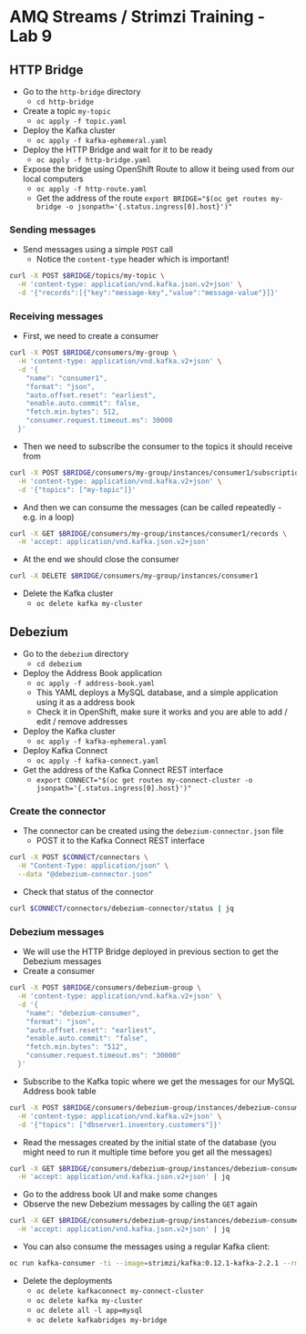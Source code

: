 # AMQ Streams / Strimzi Training - Lab 9

## HTTP Bridge

* Go to the `http-bridge` directory
  * `cd http-bridge`
* Create a topic `my-topic`
  * `oc apply -f topic.yaml`
* Deploy the Kafka cluster
  * `oc apply -f kafka-ephemeral.yaml`
* Deploy the HTTP Bridge and wait for it to be ready
  * `oc apply -f http-bridge.yaml`
* Expose the bridge using OpenShift Route to allow it being used from our local computers
  * `oc apply -f http-route.yaml`
  * Get the address of the route `export BRIDGE="$(oc get routes my-bridge -o jsonpath='{.status.ingress[0].host}')"`

### Sending messages

* Send messages using a simple `POST` call
  * Notice the `content-type` header which is important!
```sh
curl -X POST $BRIDGE/topics/my-topic \
  -H 'content-type: application/vnd.kafka.json.v2+json' \
  -d '{"records":[{"key":"message-key","value":"message-value"}]}'
```

### Receiving messages

* First, we need to create a consumer
```sh
curl -X POST $BRIDGE/consumers/my-group \
  -H 'content-type: application/vnd.kafka.v2+json' \
  -d '{
    "name": "consumer1",
    "format": "json",
    "auto.offset.reset": "earliest",
    "enable.auto.commit": false,
    "fetch.min.bytes": 512,
    "consumer.request.timeout.ms": 30000
  }'
```

* Then we need to subscribe the consumer to the topics it should receive from
```sh
curl -X POST $BRIDGE/consumers/my-group/instances/consumer1/subscription \
  -H 'content-type: application/vnd.kafka.v2+json' \
  -d '{"topics": ["my-topic"]}'
```

* And then we can consume the messages (can be called repeatedly - e.g. in a loop)
```sh
curl -X GET $BRIDGE/consumers/my-group/instances/consumer1/records \
  -H 'accept: application/vnd.kafka.json.v2+json'
```

* At the end we should close the consumer
```sh
curl -X DELETE $BRIDGE/consumers/my-group/instances/consumer1
```

* Delete the Kafka cluster
  * `oc delete kafka my-cluster`

## Debezium

* Go to the `debezium` directory
  * `cd debezium`
* Deploy the Address Book application
  * `oc apply -f address-book.yaml`
  * This YAML deploys a MySQL database, and a simple application using it as a address book
  * Check it in OpenShift, make sure it works and you are able to add / edit / remove addresses
* Deploy the Kafka cluster
  * `oc apply -f kafka-ephemeral.yaml`
* Deploy Kafka Connect
  * `oc apply -f kafka-connect.yaml`
* Get the address of the Kafka Connect REST interface
  * `export CONNECT="$(oc get routes my-connect-cluster -o jsonpath='{.status.ingress[0].host}')"`

### Create the connector

* The connector can be created using the `debezium-connector.json` file
  * POST it to the Kafka Connect REST interface
```sh
curl -X POST $CONNECT/connectors \
  -H "Content-Type: application/json" \
  --data "@debezium-connector.json"
```
* Check that status of the connector
```sh
curl $CONNECT/connectors/debezium-connector/status | jq
```

### Debezium messages

* We will use the HTTP Bridge deployed in previous section to get the Debezium messages
* Create a consumer
```sh
curl -X POST $BRIDGE/consumers/debezium-group \
  -H 'content-type: application/vnd.kafka.v2+json' \
  -d '{
    "name": "debezium-consumer",
    "format": "json",
    "auto.offset.reset": "earliest",
    "enable.auto.commit": "false",
    "fetch.min.bytes": "512",
    "consumer.request.timeout.ms": "30000"
  }'
```
* Subscribe to the Kafka topic where we get the messages for our MySQL Address book table
```sh
curl -X POST $BRIDGE/consumers/debezium-group/instances/debezium-consumer/subscription \
  -H 'content-type: application/vnd.kafka.v2+json' \
  -d '{"topics": ["dbserver1.inventory.customers"]}'
```
* Read the messages created by the initial state of the database (you might need to run it multiple time before you get all the messages)
```sh
curl -X GET $BRIDGE/consumers/debezium-group/instances/debezium-consumer/records \
  -H 'accept: application/vnd.kafka.json.v2+json' | jq
```
* Go to the address book UI and make some changes
* Observe the new Debezium messages by calling the `GET` again
```sh
curl -X GET $BRIDGE/consumers/debezium-group/instances/debezium-consumer/records \
  -H 'accept: application/vnd.kafka.json.v2+json' | jq
```
* You can also consume the messages using a regular Kafka client:
```sh
oc run kafka-consumer -ti --image=strimzi/kafka:0.12.1-kafka-2.2.1 --rm=true --restart=Never -- bin/kafka-console-consumer.sh --bootstrap-server my-cluster-kafka-bootstrap:9092 --topic dbserver1.inventory.customers --from-beginning --property print.key=true --property key.separator=" - "
```

* Delete the deployments
  * `oc delete kafkaconnect my-connect-cluster`
  * `oc delete kafka my-cluster`
  * `oc delete all -l app=mysql`
  * `oc delete kafkabridges my-bridge`
